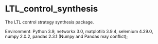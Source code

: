 # LTL_control_synthesis
The LTL control strategy synthesis package.

Environment: Python 3.9, networkx 3.0, matplotlib 3.9.4, selemium 4.29.0, numpy 2.0.2, pandas 2.3.1 (Numpy and Pandas may conflict);